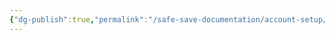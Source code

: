 ```yaml
---
{"dg-publish":true,"permalink":"/safe-save-documentation/account-setup/causeview/post-setup-tasks/"}
---
```


